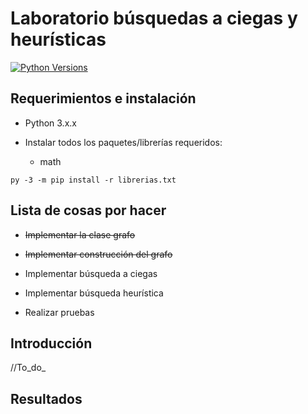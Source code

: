 # Laboratorio búsquedas a ciegas y heurísticas

[![Python Versions](https://img.shields.io/badge/python-3.6%20%7C%203.7%20%7C%203.8-blue)](https://www.python.org/downloads/release/python-382/)

## Requerimientos e instalación

- Python 3.x.x

- Instalar todos los paquetes/librerías requeridos:
  
  - math

`py -3 -m pip install -r librerias.txt`

## Lista de cosas por hacer

- ~~Implementar la clase grafo~~

- ~~Implementar construcción del grafo~~

- Implementar búsqueda a ciegas

- Implementar búsqueda heurística

- Realizar pruebas

## Introducción

//To_do_

## Resultados
